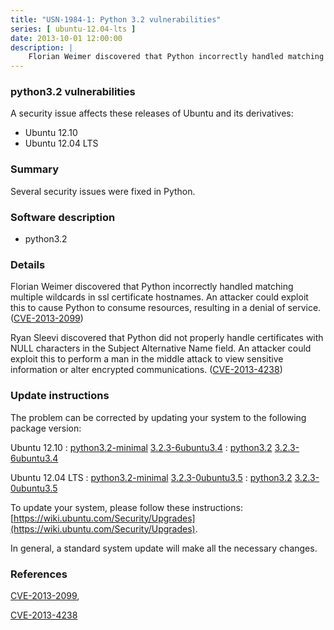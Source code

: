 ```yaml
---
title: "USN-1984-1: Python 3.2 vulnerabilities"
series: [ ubuntu-12.04-lts ]
date: 2013-10-01 12:00:00
description: |
    Florian Weimer discovered that Python incorrectly handled matching multiple wildcards in ssl certificate hostnames. An attacker could exploit this to cause Python to consume resources, resulting in a denial of service. ([CVE-2013-2099](http://people.ubuntu.com/~ubuntu-security/cve/CVE-2013-2099))
--- 
```

 
### python3.2 vulnerabilities

A security issue affects these releases of Ubuntu and its derivatives:

* Ubuntu 12.10
* Ubuntu 12.04 LTS

### Summary

Several security issues were fixed in Python. 

### Software description

* python3.2 

### Details

Florian Weimer discovered that Python incorrectly handled matching multiple wildcards in ssl certificate hostnames. An attacker could exploit this to cause Python to consume resources, resulting in a denial of service. ([CVE-2013-2099](http://people.ubuntu.com/~ubuntu-security/cve/CVE-2013-2099))

Ryan Sleevi discovered that Python did not properly handle certificates with NULL characters in the Subject Alternative Name field. An attacker could exploit this to perform a man in the middle attack to view sensitive information or alter encrypted communications. ([CVE-2013-4238](http://people.ubuntu.com/~ubuntu-security/cve/CVE-2013-4238)) 

### Update instructions

The problem can be corrected by updating your system to the following package version:

Ubuntu 12.10
 : [python3.2-minimal](https://launchpad.net/ubuntu/+source/python3.2) <span> [3.2.3-6ubuntu3.4](https://launchpad.net/ubuntu/+source/python3.2/3.2.3-6ubuntu3.4) </span> 
 : [python3.2](https://launchpad.net/ubuntu/+source/python3.2) <span> [3.2.3-6ubuntu3.4](https://launchpad.net/ubuntu/+source/python3.2/3.2.3-6ubuntu3.4) </span> 

Ubuntu 12.04 LTS
 : [python3.2-minimal](https://launchpad.net/ubuntu/+source/python3.2) <span> [3.2.3-0ubuntu3.5](https://launchpad.net/ubuntu/+source/python3.2/3.2.3-0ubuntu3.5) </span> 
 : [python3.2](https://launchpad.net/ubuntu/+source/python3.2) <span> [3.2.3-0ubuntu3.5](https://launchpad.net/ubuntu/+source/python3.2/3.2.3-0ubuntu3.5) </span> 

To update your system, please follow these instructions: [https://wiki.ubuntu.com/Security/Upgrades](https://wiki.ubuntu.com/Security/Upgrades).

In general, a standard system update will make all the necessary changes. 

### References

 [CVE-2013-2099](http://people.ubuntu.com/~ubuntu-security/cve/CVE-2013-2099), 

 [CVE-2013-4238](http://people.ubuntu.com/~ubuntu-security/cve/CVE-2013-4238)
 
